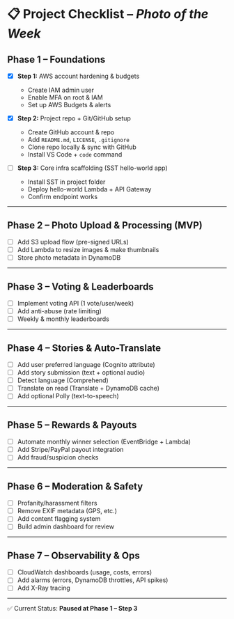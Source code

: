 # 📋 Project Checklist – *Photo of the Week*

## Phase 1 – Foundations
- [x] **Step 1:** AWS account hardening & budgets  
  - Create IAM admin user  
  - Enable MFA on root & IAM  
  - Set up AWS Budgets & alerts  

- [x] **Step 2:** Project repo + Git/GitHub setup  
  - Create GitHub account & repo  
  - Add `README.md`, `LICENSE`, `.gitignore`  
  - Clone repo locally & sync with GitHub  
  - Install VS Code + `code` command  

- [ ] **Step 3:** Core infra scaffolding (SST hello-world app)  
  - Install SST in project folder  
  - Deploy hello-world Lambda + API Gateway  
  - Confirm endpoint works  

---

## Phase 2 – Photo Upload & Processing (MVP)
- [ ] Add S3 upload flow (pre-signed URLs)  
- [ ] Add Lambda to resize images & make thumbnails  
- [ ] Store photo metadata in DynamoDB  

---

## Phase 3 – Voting & Leaderboards
- [ ] Implement voting API (1 vote/user/week)  
- [ ] Add anti-abuse (rate limiting)  
- [ ] Weekly & monthly leaderboards  

---

## Phase 4 – Stories & Auto-Translate
- [ ] Add user preferred language (Cognito attribute)  
- [ ] Add story submission (text + optional audio)  
- [ ] Detect language (Comprehend)  
- [ ] Translate on read (Translate + DynamoDB cache)  
- [ ] Add optional Polly (text-to-speech)  

---

## Phase 5 – Rewards & Payouts
- [ ] Automate monthly winner selection (EventBridge + Lambda)  
- [ ] Add Stripe/PayPal payout integration  
- [ ] Add fraud/suspicion checks  

---

## Phase 6 – Moderation & Safety
- [ ] Profanity/harassment filters  
- [ ] Remove EXIF metadata (GPS, etc.)  
- [ ] Add content flagging system  
- [ ] Build admin dashboard for review  

---

## Phase 7 – Observability & Ops
- [ ] CloudWatch dashboards (usage, costs, errors)  
- [ ] Add alarms (errors, DynamoDB throttles, API spikes)  
- [ ] Add X-Ray tracing  

---

✅ Current Status: **Paused at Phase 1 – Step 3**
